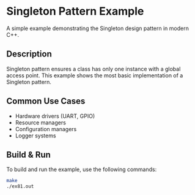 # Singleton Pattern Example

A simple example demonstrating the Singleton design pattern in modern C++.

## Description

Singleton pattern ensures a class has only one instance with a global access point.
This example shows the most basic implementation of a Singleton pattern.

## Common Use Cases

- Hardware drivers (UART, GPIO)
- Resource managers
- Configuration managers
- Logger systems

## Build & Run

To build and run the example, use the following commands:

```bash
make
./ex81.out
```
